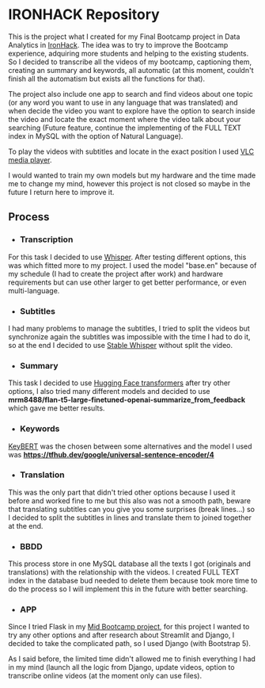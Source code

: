# IRONHACK Repository
This is the project what I created for my Final Bootcamp project in Data Analytics in [IronHack](http://www.ironhack.com).
The idea was to try to improve the Bootcamp experience, adquiring more students and helping to the existing students. So I decided to transcribe all the videos of my bootcamp, captioning them, creating an summary and keywords, all automatic (at this moment, couldn't finish all the automatism but exists all the functions for that).

The project also include one app to search and find videos about one topic (or any word you want to use in any language that was translated) and when decide the video you want to explore have the option to search inside the video and locate the exact moment where the video talk about your searching (Future feature, continue the implementing of the FULL TEXT index in MySQL with the option of Natural Language).

To play the videos with subtitles and locate in the exact position I used [VLC media player](https://www.videolan.org/vlc/index.es.html).

I would wanted to train my own models but my hardware and the time made me to change my mind, however this project is not closed so maybe in the future I return here to improve it.

## Process

- ### Transcription
For this task I decided to use [Whisper](https://github.com/openai/whisper). After testing different options, this was which fitted more to my project. I used the model "base.en" because of my schedule (I had to create the project after work) and hardware requirements but can use other larger to get better performance, or even multi-language.
- ### Subtitles
I had many problems to manage the subtitles, I tried to split the videos but synchronize again the subtitles was impossible with the time I had to do it, so at the end I decided to use [Stable Whisper](https://github.com/jianfch/stable-ts) without split the video.
- ### Summary
This task I decided to use [Hugging Face transformers](https://huggingface.co/docs/transformers/index) after try other options, I also tried many different models and decided to use **mrm8488/flan-t5-large-finetuned-openai-summarize_from_feedback** which gave me better results.
- ### Keywords
[KeyBERT](https://maartengr.github.io/KeyBERT/) was the chosen between some alternatives and the model I used was **https://tfhub.dev/google/universal-sentence-encoder/4**
- ### Translation
This was the only part that didn't tried other options because I used it before and worked fine to me but this also was not a smooth path, beware that translating subtitles can you give you some surprises (break lines...) so I decided to split the subtitles in lines and translate them to joined together at the end.
- ### BBDD
This process store in one MySQL database all the texts I got (originals and translations) with the relationship with the videos. I created FULL TEXT index in the database bud needed to delete them because took more time to do the process so I will implement this in the future with better searching.
- ### APP
Since I tried Flask in my [Mid Bootcamp project](https://github.com/oiroqueiro/mid-bootcamp-project), for this project I wanted to try any other options and after research about Streamlit and Django, I decided to take the complicated path, so I used Django (with Bootstrap 5).

As I said before, the limited time didn't allowed me to finish everything I had in my mind (launch all the logic from Django, update videos, option to transcribe online videos (at the moment only can use files).

